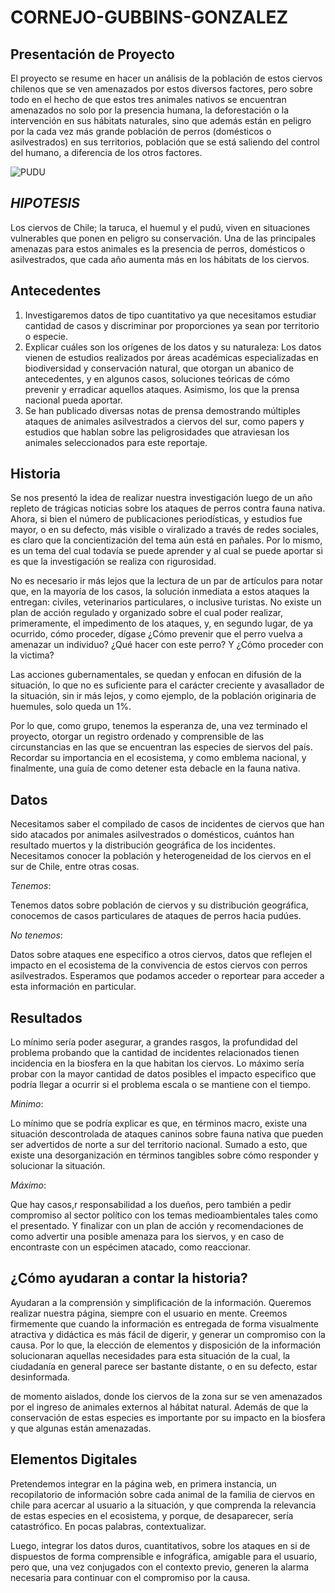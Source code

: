 # CORNEJO-GUBBINS-GONZALEZ

## __Presentación de Proyecto__

El proyecto se resume en hacer un análisis de la población de estos ciervos chilenos que se ven amenazados por estos diversos factores, pero sobre todo en el hecho de que estos tres animales nativos se encuentran amenazados no solo por la presencia humana, la deforestación o la intervención en sus hábitats naturales, sino que además están en peligro por la cada vez más grande población de perros (domésticos o asilvestrados) en sus territorios, población que se está saliendo del control del humano, a diferencia de los otros factores.

![PUDU](https://www.reforestemos.org/content/uploads/384401781-18388415197033867-431876921902592106-n.jpg)

## *__HIPOTESIS__*

Los ciervos de Chile; la taruca, el huemul y el pudú, viven en situaciones vulnerables que ponen en peligro su conservación. Una de las principales amenazas para estos animales es la presencia de perros, domésticos o asilvestrados, que cada año aumenta más en los hábitats de los ciervos.

## Antecedentes
1. Investigaremos datos de tipo cuantitativo ya que necesitamos estudiar cantidad de casos y discriminar por proporciones ya sean por territorio o especie. 
1. Explicar cuáles son los orígenes de los datos y su naturaleza: Los datos vienen de estudios realizados por áreas académicas especializadas en biodiversidad y conservación natural, que otorgan un abanico de antecedentes, y en algunos casos, soluciones teóricas de cómo prevenir y erradicar aquellos ataques. Asimismo, los que la prensa nacional pueda aportar. 
1.  Se han publicado diversas notas de prensa demostrando múltiples ataques de animales asilvestrados a ciervos del sur, como papers y estudios que hablan sobre las peligrosidades que atraviesan los animales seleccionados para este reportaje.

## __Historia__
 Se nos presentó la idea de realizar nuestra investigación luego de un año repleto de trágicas noticias sobre los ataques de perros contra fauna nativa. Ahora, si bien el número de publicaciones periodísticas, y estudios fue mayor, o en su defecto, más visible o viralizado a través de redes sociales, es claro que la concientización del tema aún está en pañales. Por lo mismo, es un tema del cual todavía se puede aprender y al cual se puede aportar si es que la investigación se realiza con rigurosidad.  

No es necesario ir más lejos que la lectura de un par de artículos para notar que, en la mayoría de los casos, la solución inmediata a estos ataques la entregan: civiles, veterinarios particulares, o inclusive turistas. No existe un plan de acción regulado y organizado sobre el cual poder realizar, primeramente, el impedimento de los ataques, y, en segundo lugar, de ya ocurrido, cómo proceder, dígase ¿Cómo prevenir que el perro vuelva a amenazar un individuo? ¿Qué hacer con este perro? Y ¿Cómo proceder con la victima? 

Las acciones gubernamentales, se quedan y enfocan en difusión de la situación, lo que no es suficiente para el carácter creciente y avasallador de la situación, sin ir más lejos, y como ejemplo, de la población originaria de huemules, solo queda un 1%. 

Por lo que, como grupo, tenemos la esperanza de, una vez terminado el proyecto, otorgar un registro ordenado y comprensible de las circunstancias en las que se encuentran las especies de siervos del país. Recordar su importancia en el ecosistema, y como emblema nacional, y finalmente, una guía de como detener esta debacle en la fauna nativa. 

## __Datos__
Necesitamos saber el compilado de casos de incidentes de ciervos que han sido atacados por animales asilvestrados o domésticos, cuántos han resultado muertos y la distribución geográfica de los incidentes. Necesitamos conocer la población y heterogeneidad de los ciervos en el sur de Chile, entre otras cosas. 

*Tenemos*:

Tenemos datos sobre población de ciervos y su distribución geográfica, conocemos de casos particulares de ataques de perros hacia pudúes. 

*No tenemos*:

Datos sobre ataques ene especifico a otros ciervos, datos que reflejen el impacto en el ecosistema de la convivencia de estos ciervos con perros asilvestrados. Esperamos que podamos acceder o reportear para acceder a esta información en particular. 

## __Resultados__
 Lo mínimo sería poder asegurar, a grandes rasgos, la profundidad del problema probando que la cantidad de incidentes relacionados tienen incidencia en la biosfera en la que habitan los ciervos. Lo máximo sería probar con la mayor cantidad de datos posibles el impacto especifico que podría llegar a ocurrir si el problema escala o se mantiene con el tiempo. 
 
 *Minimo*:

 Lo mínimo que se podría explicar es que, en términos macro, existe una situación descontrolada de ataques caninos sobre fauna nativa que pueden ser advertidos de norte a sur del territorio nacional. Sumado a esto, que existe una desorganización en términos tangibles sobre cómo responder y solucionar la situación. 

 *Máximo*:

 Que hay casos,r responsabilidad a los dueños, pero también a pedir compromiso al sector político con los temas medioambientales tales como el presentado. Y finalizar con un plan de acción y recomendaciones de como advertir una posible amenaza para los siervos, y en caso de encontraste con un espécimen atacado, como reaccionar. 

## __¿Cómo ayudaran a contar la historia?__
Ayudaran a la comprensión y simplificación de la información. Queremos realizar nuestra página, siempre con el usuario en mente. Creemos firmemente que cuando la información es entregada de forma visualmente atractiva y didáctica es más fácil de digerir, y generar un compromiso con la causa. Por lo que, la elección de elementos y disposición de la información solucionaran aquellas necesidades para esta situación de la cual, la ciudadanía en general parece ser bastante distante, o en su defecto, estar desinformada. 


de momento aislados, donde los ciervos de la zona sur se ven amenazados por el ingreso de animales externos al hábitat natural. Además de que la conservación de estas especies es importante por su impacto en la biosfera y que algunas están amenazadas.

 ## __Elementos Digitales__
  Pretendemos integrar en la página web, en primera instancia, un recopilatorio de información sobre cada animal de la familia de ciervos en chile para acercar al usuario a la situación, y que comprenda la relevancia de estas especies en el ecosistema, y porque, de desaparecer, sería catastrófico. En pocas palabras, contextualizar.  

Luego, integrar los datos duros, cuantitativos, sobre los ataques en si de dispuestos de forma comprensible e infográfica, amigable para el usuario, pero que, una vez conjugados con el contexto previo, generen la alarma necesaria para continuar con el compromiso por la causa. 